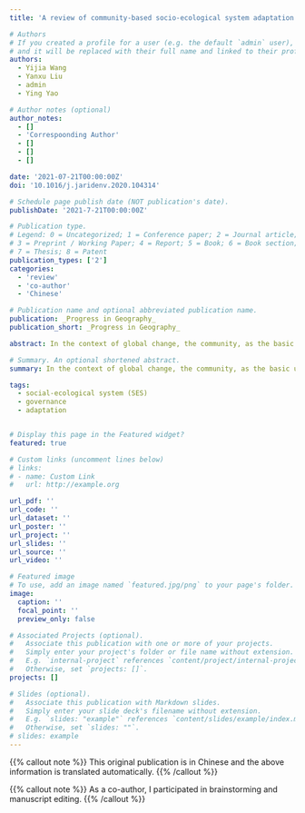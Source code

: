 ```yaml
---
title: 'A review of community-based socio-ecological system adaptation pathways'

# Authors
# If you created a profile for a user (e.g. the default `admin` user), write the username (folder name) here
# and it will be replaced with their full name and linked to their profile.
authors:
  - Yijia Wang
  - Yanxu Liu
  - admin
  - Ying Yao

# Author notes (optional)
author_notes:
  - []
  - 'Correspoonding Author'
  - []
  - []
  - []

date: '2021-07-21T00:00:00Z'
doi: '10.1016/j.jaridenv.2020.104314'

# Schedule page publish date (NOT publication's date).
publishDate: '2021-7-21T00:00:00Z'

# Publication type.
# Legend: 0 = Uncategorized; 1 = Conference paper; 2 = Journal article;
# 3 = Preprint / Working Paper; 4 = Report; 5 = Book; 6 = Book section;
# 7 = Thesis; 8 = Patent
publication_types: ['2']
categories:
  - 'review'
  - 'co-author'
  - 'Chinese'

# Publication name and optional abbreviated publication name.
publication: _Progress in Geography_
publication_short: _Progress in Geography_

abstract: In the context of global change, the community, as the basic unit of a social-ecological system, is facing both potential or existing shocks and trends in the structure and function of the system. Community-based adaptation (CBA) effectively allows communities to mitigate change and seize the opportunity for transformation. To understand the mechanisms of current CBA adaptation pathways, a review of research on CBA over the past 20 years is presented. In the CBA process, funding agencies, rights agencies, research institutions, and implementers are the agents engaged in action. The objects to which the adaptation agents adapt have shocking first-order and simultaneous second-order impacts. The adaptation pathway has a hierarchy, corresponding to the eight steps of clarifying adaptation objects, liquidating adaptation assets, assessing adaptation capabilities, clarifying adaptation needs, setting adaptation purposes, dividing adaptation stages, designing adaptation measures, and implementing adaptation measures. The negative effects of physical, resource, and social barriers can induce maladaptation. Thus, we propose a prospective direction for optimizing community-based adaptation, including improving monitoring and evaluation systems to build an indicator framework for long-term community adaptation, using social-ecological networks as a tool to strengthen multiple-agent decision-making, and promoting nature-based solutions to enhance social-ecological system adaptation.

# Summary. An optional shortened abstract.
summary: In the context of global change, the community, as the basic unit of a social-ecological system, is facing both potential or existing shocks and trends in the structure and function of the system. Community-based adaptation (CBA) provides an effective way for communities to mitigate change and even seize the opportunity for transformation. 

tags: 
  - social-ecological system (SES)
  - governance
  - adaptation


# Display this page in the Featured widget?
featured: true

# Custom links (uncomment lines below)
# links:
# - name: Custom Link
#   url: http://example.org

url_pdf: ''
url_code: ''
url_dataset: ''
url_poster: ''
url_project: ''
url_slides: ''
url_source: ''
url_video: ''

# Featured image
# To use, add an image named `featured.jpg/png` to your page's folder.
image:
  caption: ''
  focal_point: ''
  preview_only: false

# Associated Projects (optional).
#   Associate this publication with one or more of your projects.
#   Simply enter your project's folder or file name without extension.
#   E.g. `internal-project` references `content/project/internal-project/index.md`.
#   Otherwise, set `projects: []`.
projects: []

# Slides (optional).
#   Associate this publication with Markdown slides.
#   Simply enter your slide deck's filename without extension.
#   E.g. `slides: "example"` references `content/slides/example/index.md`.
#   Otherwise, set `slides: ""`.
# slides: example
---
```


{{% callout note %}}
This original publication is in Chinese and the above information is translated automatically.
{{% /callout %}}

{{% callout note %}}
As a co-author, I participated in brainstorming and manuscript editing.
{{% /callout %}}
